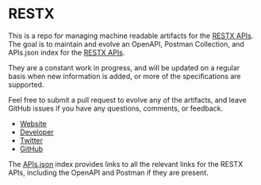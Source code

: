 # RESTXThis is a repo for managing machine readable artifacts for the [RESTX APIs](http://restx.io/). The goal is to maintain and evolve an OpenAPI, Postman Collection, and APIs.json index for the [RESTX APIs](http://restx.io/).They are a constant work in progress, and will be updated on a regular basis when new information is added, or more of the specifications are supported.Feel free to submit a pull request to evolve any of the artifacts, and leave GitHub issues if you have any questions, comments, or feedback.- [Website](http://restx.io/)- [Developer](http://restx.io/)- [Twitter](https://twitter.com/restx_)- [GitHub](https://github.com/restx)The [APIs.json](https://github.com/api-evangelist/restx/blob/master/apis.json) index provides links to all the relevant links for the RESTX APIs, including the OpenAPI and Postman if they are present.